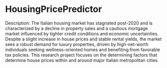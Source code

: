 # HousingPricePredictor

Description: The Italian housing market has stagnated post-2020 and is characterized by a decline in property sales and a cautious mortgage market influenced by tighter credit conditions and economic uncertainties. Despite a slight increase in house prices and stable rental yields, the market sees a robust demand for luxury properties, driven by high-net-worth individuals seeking wellness-oriented homes and benefiting from favorable tax policies. This research project focuses on the determining factors that determine house prices within and around major Italian metropolitan cities.
